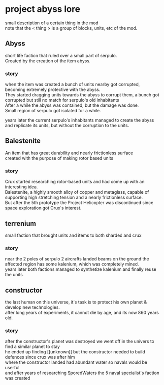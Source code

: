 # project abyss lore
small description of a certain thing in the mod
<br> note that the < thing > is a group of blocks, units, etc of the mod.

## Abyss
short life faction that ruled over a small part of serpulo.
<br> Created by the creation of the item abyss.

### story
when the item was created a bunch of units nearby got corrupted, becoming extremely protective with the abyss.
<br>They started dragging units towards the abyss to corrupt them, a bunch got corrupted but still no match for serpulo's old inhabitants
<br>After a while the abyss was contained, but the damage was done.
<br>Small region of serpulo got isolated for a while.

years later the current serpulo's inhabitants managed to create the abyss and replicate its units, but without the corruption to the units.
##

## Balestenite
An item that has great durability and nearly frictionless surface
<br> created with the purpose of making rotor based units

### story
Crux started researching rotor-based units and had come up with an interesting idea.
<br> Balestenite, a highly smooth alloy of copper and metaglass, capable of supporting high stretching tension and a nearly frictionless surface.
<br> But after the 5th prototype the Project Helicopter was discontinued since space exploration got Crux's interest.
##

## terrenium
small faction that brought units and items to both sharded and crux

### story
near the 2 poles of serpulo 2 aircrafts landed beams on the ground the affected region has some kalenium, which was completely mined.
<br> years later both factions managed to synthetize kalenium and finally reuse the units
##

## constructor
the last human on this universe, it's task is to protect his own planet & develop new technologies.
<br>after long years of experiments, it cannot die by age, and its now 860 years old.

### story
after the constructor's planet was destroyed we went off in the univers to find a similar planet to stay
<br>he ended up finding [[unknown]] but the constructor needed to build defences since crux was after him
<br>where the constructor landed had abundant water so navals would be userful
<br>and after years of researching SporedWaters the 5 naval specialist's faction was created

##
